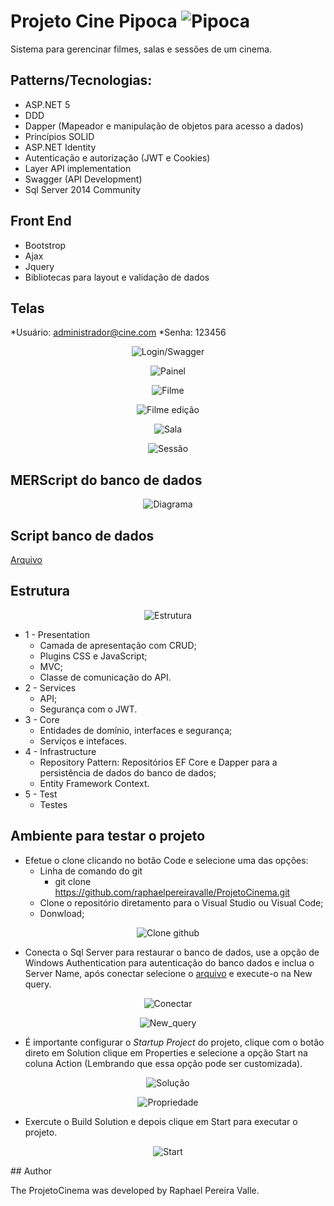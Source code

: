 # Projeto Cine Pipoca  <img src="assets/img/logo.PNG" alt="Pipoca" />
Sistema para gerencinar filmes, salas e sessões de um cinema.

## Patterns/Tecnologias:
* ASP.NET 5
* DDD
* Dapper (Mapeador e manipulação de objetos para acesso a dados)
* Princípios SOLID
* ASP.NET Identity
* Autenticação e autorização (JWT e Cookies)
* Layer API implementation
* Swagger (API Development)
* Sql Server 2014 Community

## Front End
* Bootstrop
* Ajax
* Jquery
* Bibliotecas para layout e validação de dados

## Telas
*Usuário: administrador@cine.com
*Senha: 123456

<p align="center">
  <img src="assets/img/login_swagger.PNG" alt="Login/Swagger" />
</p>

<p align="center">
  <img src="assets/img/painel.PNG" alt="Painel" />
</p>

<p align="center">
  <img src="assets/img/filme.PNG" alt="Filme" />
</p>

<p align="center">
  <img src="assets/img/filme_ed.PNG" alt="Filme edição" />
</p>

<p align="center">
  <img src="assets/img/sala.PNG" alt="Sala" />
</p>

<p align="center">
  <img src="assets/img/sessao.PNG" alt="Sessão"/>
</p>

## MERScript do banco de dados
<p align="center">
  <img src="assets/img/diagrama.PNG" alt="Diagrama"/>
</p>

## Script banco de dados
<a href="https://github.com/raphaelpereiravalle/ProjetoCinema/tree/master/BancoDeDados">Arquivo</a>

## Estrutura

<p align="center">
  <img src="assets/img/estrutura.PNG" alt="Estrutura"/>
</p>

* 1 - Presentation
	* Camada de apresentação com CRUD;
	* Plugins CSS e JavaScript;
	* MVC;
	* Classe de comunicação do API. 
* 2 - Services
	* API;
	* Segurança com o JWT.
* 3 - Core
	* Entidades de domínio, interfaces e segurança;
	* Serviços e intefaces.
* 4 - Infrastructure
	* Repository Pattern: Repositórios EF Core e Dapper para a persistência de dados do banco de dados;
	* Entity Framework Context.
* 5 - Test
	* Testes
	
## Ambiente para testar o projeto

* Efetue o clone clicando no botão Code e selecione uma das opções: 
	* Linha de comando do git
		* git clone https://github.com/raphaelpereiravalle/ProjetoCinema.git
	* Clone o repositório diretamento para o Visual Studio ou Visual Code;
	* Donwload;
	
<p align="center">
  <img src="assets/img/clone.PNG" alt="Clone github" />
</p>

* Conecta o Sql Server para restaurar o banco de dados, use a opção de Windows Authentication para autenticação do banco dados e inclua o Server Name, após conectar selecione o 
<a href="https://github.com/raphaelpereiravalle/ProjetoCinema/tree/master/BancoDeDados">arquivo</a> e execute-o na New query. 

<p align="center">
  <img src="assets/img/conectar.PNG" alt="Conectar" />
</p>

<p align="center">
  <img src="assets/img/new_query.PNG" alt="New_query" />
</p>

* É importante configurar o *Startup Project* do projeto, clique com o botão direto em Solution clique em Properties e selecione a opção Start na coluna Action (Lembrando que essa opção pode ser customizada).
 
<p align="center">
  <img src="assets/img/solucao.PNG" alt="Solução" />
</p>

<p align="center">
  <img src="assets/img/propriedade.PNG" alt="Propriedade" />
</p>

* Exercute o Build Solution e depois clique em Start para executar o projeto.

<p align="center">
  <img src="assets/img/start.PNG" alt="Start" />
</p>
## Author

The ProjetoCinema was developed by Raphael Pereira Valle.